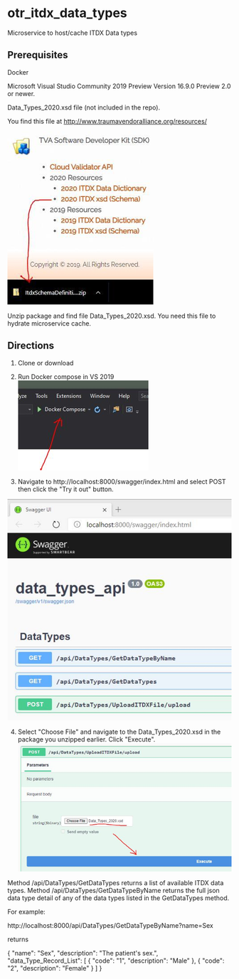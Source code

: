 # otr_itdx_data_types
Microservice to host/cache ITDX Data types

## Prerequisites
  
Docker

Microsoft Visual Studio Community 2019 Preview Version 16.9.0 Preview 2.0 or newer.

Data_Types_2020.xsd file (not included in the repo).

You find this file at http://www.traumavendoralliance.org/resources/

![](Images/itdsschemadefinition.JPG)

Unzip package and find file Data_Types_2020.xsd.  You need this file to hydrate microservice cache.

## Directions
1. Clone or download
2. Run Docker compose in VS 2019
![](Images/vsrun.JPG)

3. Navigate to http://localhost:8000/swagger/index.html and select POST then click the "Try it out" button.

![](Images/Swagger1.JPG)

4. Select "Choose File" and navigate to the Data_Types_2020.xsd in the package you unzipped earlier.  Click "Execute".
![](Images/loadfile.JPG)

Method /api/DataTypes/GetDataTypes returns a list of available ITDX data types.
Method /api/DataTypes/GetDataTypeByName returns the full json data type detail of any of the data types listed in the GetDataTypes method.

For example:

http://localhost:8000/api/DataTypes/GetDataTypeByName?name=Sex

returns

{
  "name": "Sex",
  "description": "The patient's sex.",
  "data_Type_Record_List": [
    {
      "code": "1",
      "description": "Male"
    },
    {
      "code": "2",
      "description": "Female"
    }
  ]
}
